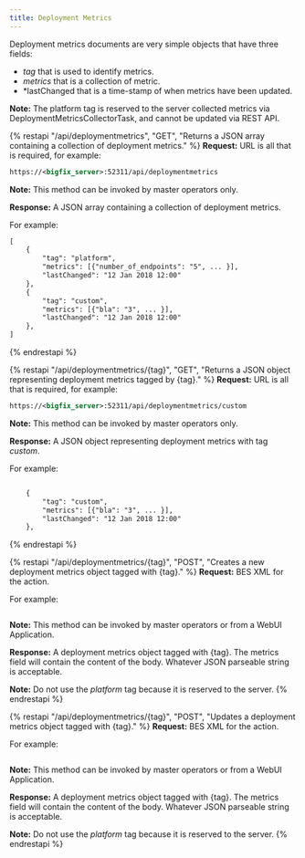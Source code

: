 ```yaml
---
title: Deployment Metrics
---
```


Deployment metrics documents are very simple objects that have three fields: 

- *tag* that is used to identify metrics.
- *metrics* that is a collection of metric.
- *lastChanged that is a time-stamp of when metrics have been updated.

**Note:** The platform tag is reserved to the server collected metrics via DeploymentMetricsCollectorTask, and cannot be updated via REST API.

{% restapi "/api/deploymentmetrics", "GET", "Returns a JSON array containing a collection of deployment metrics." %}
**Request:** URL is all that is required, for example:

```xml
https://<bigfix_server>:52311/api/deploymentmetrics
```

**Note:** This method can be invoked by master operators only.

**Response:** A JSON array containing a collection of deployment metrics.

For example:

```xml
[
	{
		"tag": "platform",
		"metrics": [{"number_of_endpoints": "5", ... }],
		"lastChanged": "12 Jan 2018 12:00"
	},
	{
		"tag": "custom",
		"metrics": [{"bla": "3", ... }],
		"lastChanged": "12 Jan 2018 12:00"
	},
]
```

{% endrestapi %}

{% restapi "/api/deploymentmetrics/{tag}", "GET", "Returns a JSON object representing deployment metrics tagged by {tag}." %}
**Request:** URL is all that is required, for example:

```xml
https://<bigfix_server>:52311/api/deploymentmetrics/custom
```

**Note:** This method can be invoked by master operators only.

**Response:** A JSON object representing deployment metrics with tag *custom*.

For example:

```xml

	{
		"tag": "custom",
		"metrics": [{"bla": "3", ... }],
		"lastChanged": "12 Jan 2018 12:00"
	},

```

{% endrestapi %}

{% restapi "/api/deploymentmetrics/{tag}", "POST", "Creates a new deployment metrics object tagged with {tag}." %}
**Request:** BES XML for the action. 

For example:

```xml

```

**Note:** This method can be invoked by master operators or from a WebUI Application.

**Response:** A deployment metrics object tagged with {tag}. The metrics field will contain the content of the body. Whatever JSON parseable string is acceptable. 

**Note:** Do not use the *platform* tag because it is reserved to the server. 
{% endrestapi %}

{% restapi "/api/deploymentmetrics/{tag}", "POST", "Updates a deployment metrics object tagged with {tag}." %}
**Request:** BES XML for the action.

For example:

```xml

```

**Note:** This method can be invoked by master operators or from a WebUI Application.

**Response:** A deployment metrics object tagged with {tag}. The metrics field will contain the content of the body. Whatever JSON parseable string is acceptable. 

**Note:** Do not use the *platform* tag because it is reserved to the server. 
{% endrestapi %}